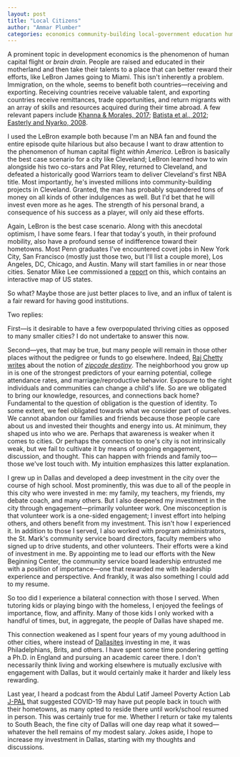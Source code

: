 ```yaml
---
layout: post
title: "Local Citizens"
author: "Ammar Plumber"
categories: economics community-building local-government education human-capital-flight brain-drain
---
```


A prominent topic in development economics is the phenomenon of human capital flight or _brain drain_. People are raised and educated in their motherland and then take their talents to a place that can better reward their efforts, like LeBron James going to Miami. This isn't inherently a problem. Immigration, on the whole, seems to benefit both countries&mdash;receiving and exporting. Receiving countries receive valuable talent, and exporting countries receive remittances, trade opportunities, and return migrants with an array of skills and resources acquired during their time abroad. A few relevant papers include [Khanna & Morales, 2017](https://papers.ssrn.com/sol3/papers.cfm?abstract_id=2968147); [Batista et al., 2012](https://www.sciencedirect.com/science/article/abs/pii/S0304387811000083?via%3Dihub); [Easterly and Nyarko, 2008](https://papers.ssrn.com/sol3/papers.cfm?abstract_id=1121853).

I used the LeBron example both because I'm an NBA fan and found the entire episode quite hilarious but also because I want to draw attention to the phenomenon of human capital flight _within America_. LeBron is basically the best case scenario for a city like Cleveland; LeBron learned how to win alongside his two co-stars and Pat Riley, returned to Cleveland, and defeated a historically good Warriors team to deliver Cleveland's first NBA title. Most importantly, he's invested millions into community-building projects in Cleveland. Granted, the man has probably squandered tons of money on all kinds of other indulgences as well. But I'd bet that he will invest even more as he ages. The strength of his personal brand, a consequence of his success as a player, will only aid these efforts.

Again, LeBron is the best case scenario. Along with this anecdotal optimism, I have some fears. I fear that today's youth, in their profound mobility, also have a profound sense of indifference toward their hometowns. Most Penn graduates I've encountered covet jobs in New York City, San Francisco (mostly just those two, but I'll list a couple more), Los Angeles, DC, Chicago, and Austin. Many will start families in or near those cities. Senator Mike Lee commissioned a [report](https://www.jec.senate.gov/public/index.cfm/republicans/2019/4/losing-our-minds-brain-drain-across-the-united-states) on this, which contains an interactive map of US states.


So what? Maybe those are just better places to live, and an influx of talent is a fair reward for having good institutions.

Two replies:

First&mdash;is it desirable to have a few overpopulated thriving cities as opposed to many smaller cities? I do not undertake to answer this now.

Second&mdash;yes, that may be true, but many people will remain in those other places without the pedigree or funds to go elsewhere. Indeed, [Raj Chetty writes](https://opportunityinsights.org/wp-content/uploads/2018/03/movers_paper1.pdf) about the notion of [_zipcode destiny_](https://www.npr.org/2018/11/12/666993130/zipcode-destiny-the-persistent-power-of-place-and-education). The neighborhood you grow up in is one of the strongest predictors of your earning potential, college attendance rates, and marriage/reproductive behavior. Exposure to the right individuals and communities can change a child's life. So are we obligated to bring our knowledge, resources, and connections back home? Fundamental to the question of obligation is the question of identity. To some extent, we feel obligated towards what we consider part of ourselves. We cannot abandon our families and friends because those people care about us and invested their thoughts and energy into us. At minimum, they shaped us into who we are. Perhaps that awareness is weaker when it comes to cities. Or perhaps the connection to one's city is not intrinsically weak, but we fail to cultivate it by means of ongoing engagement, discussion, and thought. This can happen with friends and family too&mdash;those we've lost touch with. My intuition emphasizes this latter explanation. 

I grew up in Dallas and developed a deep investment in the city over the course of high school. Most prominently, this was due to all of the people in this city who were invested in me: my family, my teachers, my friends, my debate coach, and many others. But I also deepened my investment in the city through engagement&mdash;primarily volunteer work. One misconception is that volunteer work is a one-sided engagement; I invest effort into helping others, and others benefit from my investment. This isn't how I experienced it. In addition to those I served, I also worked with program administrators, the St. Mark's community service board directors, faculty members who signed up to drive students, and other volunteers. Their efforts were a kind of investment in me. By appointing me to lead our efforts with the New Beginning Center, the community service board leadership entrusted me with a position of importance&mdash;one that rewarded me with leadership experience and perspective. And frankly, it was also something I could add to my resume.

So too did I experience a bilateral connection with those I served. When tutoring kids or playing bingo with the homeless, I enjoyed the feelings of importance, flow, and affinity. Many of those kids I only worked with a handful of times, but, in aggregate, the people of Dallas have shaped me.

This connection weakened as I spent four years of my young adulthood in other cities, where instead of [Dallasites](https://www.dmagazine.com/frontburner/2012/01/are-we-dallasites-or-dallasonians-fort-worthers-or-fort-worthians-etymology-tells-us-who-we-are/) investing in me, it was Philadelphians, Brits, and others. I have spent some time pondering getting a Ph.D. in England and pursuing an academic career there. I don't necessarily think living and working elsewhere is mutually exclusive with engagement with Dallas, but it would certainly make it harder and likely less rewarding.

Last year, I heard a podcast from the Abdul Latif Jameel Poverty Action Lab [J-PAL](https://www.povertyactionlab.org/page/j-pal-voices-impact-and-promise-summer-jobs-united-states) that suggested COVID-19 may have put people back in touch with their hometowns, as many opted to reside there until work/school resumed in person. This was certainly true for me. Whether I return or take my talents to South Beach, the fine city of Dallas will one day reap what it sowed&mdash;whatever the hell remains of my modest salary. Jokes aside, I hope to increase my investment in Dallas, starting with my thoughts and discussions.